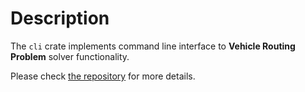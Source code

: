 # Description

The `cli` crate implements command line interface to **Vehicle Routing Problem** solver functionality.


Please check [the repository](https://github.com/reinterpretcat/vrp) for more details.